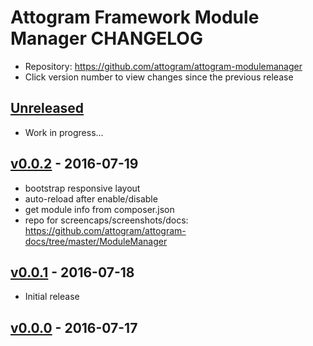 # Attogram Framework Module Manager CHANGELOG

- Repository: <https://github.com/attogram/attogram-modulemanager>
- Click version number to view changes since the previous release

## [Unreleased]

- Work in progress...

## [v0.0.2] - 2016-07-19

- bootstrap responsive layout
- auto-reload after enable/disable
- get module info from composer.json
- repo for screencaps/screenshots/docs:
  <https://github.com/attogram/attogram-docs/tree/master/ModuleManager>

## [v0.0.1] - 2016-07-18

- Initial release

## [v0.0.0] - 2016-07-17

[Unreleased]: https://github.com/attogram/attogram-modulemanager/compare/v0.0.2...HEAD
[v0.0.2]: https://github.com/attogram/attogram-modulemanager/compare/v0.0.1...v0.0.2
[v0.0.1]: https://github.com/attogram/attogram-modulemanager/compare/45b4c2...v0.0.1
[v0.0.0]: https://github.com/attogram/attogram-modulemanager/tree/45b4c2
